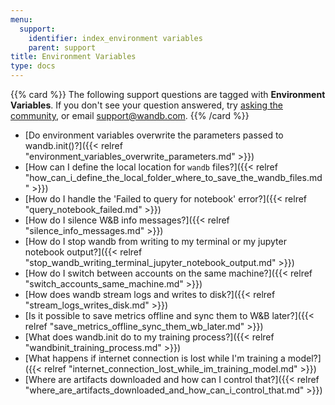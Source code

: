 ```yaml
---
menu:
  support:
    identifier: index_environment variables
    parent: support
title: Environment Variables
type: docs
---
```


{{% card %}}
The following support questions are tagged with <b>Environment Variables</b>. If you don't see 
your question answered, try [asking the community](https://community.wandb.ai/), 
or email [support@wandb.com](mailto:support@wandb.com).
{{% /card %}}

- [Do environment variables overwrite the parameters passed to wandb.init()?]({{< relref "environment_variables_overwrite_parameters.md" >}})
- [How can I define the local location for `wandb` files?]({{< relref "how_can_i_define_the_local_folder_where_to_save_the_wandb_files.md" >}})
- [How do I handle the 'Failed to query for notebook' error?]({{< relref "query_notebook_failed.md" >}})
- [How do I silence W&B info messages?]({{< relref "silence_info_messages.md" >}})
- [How do I stop wandb from writing to my terminal or my jupyter notebook output?]({{< relref "stop_wandb_writing_terminal_jupyter_notebook_output.md" >}})
- [How do I switch between accounts on the same machine?]({{< relref "switch_accounts_same_machine.md" >}})
- [How does wandb stream logs and writes to disk?]({{< relref "stream_logs_writes_disk.md" >}})
- [Is it possible to save metrics offline and sync them to W&B later?]({{< relref "save_metrics_offline_sync_them_wb_later.md" >}})
- [What does wandb.init do to my training process?]({{< relref "wandbinit_training_process.md" >}})
- [What happens if internet connection is lost while I'm training a model?]({{< relref "internet_connection_lost_while_im_training_model.md" >}})
- [Where are artifacts downloaded and how can I control that?]({{< relref "where_are_artifacts_downloaded_and_how_can_i_control_that.md" >}})